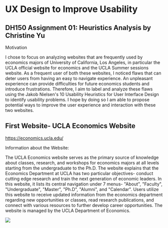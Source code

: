 # UX Design to Improve Usability 
## DH150 Assignment 01: Heuristics Analysis by Christine Yu

Motivation 

I chose to focus on analyzing websites that are frequently used by economics majors of University of California, Los Angeles, in particular the UCLA official website for economics and the UCLA Summer sessions website. As a frequent user of both these websites, I noticed flaws that can deter users from having an easy to navigate experience. An unpleasant experience can provide difficulties for future economics students and introduce frustrations. Therefore, I aim to label and analyze these flaws using the Jakob Nielsen's 10 Usability Heuristics for User Interface Design to identify usability problems. I hope by doing so I am able to propose potential ways to improve the user experience and interaction with these two websites. 

## First Website- UCLA Economics Website
https://economics.ucla.edu/

Information about the Website:
  
  The UCLA Economics website serves as the primary source of knowledge about classes, research, and workshops for economics majors at all levels starting from the undergraduate to the Ph.D. The website explains that the Economics Department at UCLA has two particular objectives- conduct cutting edge research and train the next generation of economic leaders. In this website, it lists its central navigation under 7 menus- "About", "Faculty", "Undergraduate", "Master", "Ph.D", "Alumni", and "Calendar". Users utilize this website to receive updated information from the economics department regarding new opportunities or classes, read research publications, and connect with various resources to further develop career opportunities. The website is managed by the UCLA Department of Economics. 
  
<img src="./Economics-department-homepage.png" width=”50%”>
